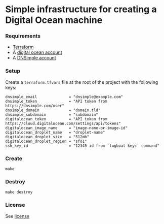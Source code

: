# Simple infrastructure for creating a Digital Ocean machine

### Requirements

- [Terraform](https://www.terraform.io/downloads.html)
- A [digital ocean account](https://m.do.co/c/154d3aaf9ff8)
- A [DNSimple account](https://dnsimple.com/r/f52a00d5100b1b)

### Setup

Create a `terraform.tfvars` file at the root of the project with the following keys:

```
dnsimple_email              = "dnsimple@example.com"
dnsimple_token              = "API token from https://dnsimple.com/user"
dnsimple_domain             = "domain.tld"
dnsimple_subdomain          = "subdomain"
digitalocean_token          = "API token from https://cloud.digitalocean.com/settings/api/tokens"
digitalocean_image_name     = "image-name-or-image-id"
digitalocean_droplet_name   = "droplet-name"
digitalocean_droplet_size   = "512mb"
digitalocean_droplet_region = "sfo1"
ssh_key_id                  = "12345 id from `tugboat keys` command"
```

### Create

`make`

### Destroy

`make destroy`

### License
See [license](./LICENSE)

